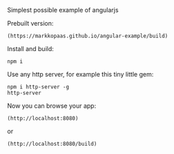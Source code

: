 Simplest possible example of angularjs

Prebuilt version:

	(https://markkopaas.github.io/angular-example/build)

Install and build:

	npm i

Use any http server, for example this tiny little gem:

	npm i http-server -g
	http-server

Now you can browse your app:

	(http://localhost:8080)
	
or
	
	(http://localhost:8080/build)
